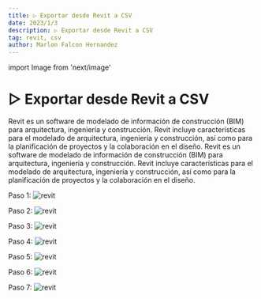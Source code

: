 ```yaml
---
title: ▷ Exportar desde Revit a CSV
date: 2023/1/3
description: ▷ Exportar desde Revit a CSV
tag: revit, csv
author: Marlon Falcon Hernandez
---
```

import Image from 'next/image'

# ▷ Exportar desde Revit a CSV
Revit es un software de modelado de información de construcción (BIM) para arquitectura, ingeniería y construcción. Revit incluye características para el modelado de arquitectura, ingeniería y construcción, así como para la planificación de proyectos y la colaboración en el diseño. Revit es un software de modelado de información de construcción (BIM) para arquitectura, ingeniería y construcción. Revit incluye características para el modelado de arquitectura, ingeniería y construcción, así como para la planificación de proyectos y la colaboración en el diseño.


Paso 1:
<Image
  src="/images/posts/exportar-revit-1.png"
  alt="revit"
  width={1280}
  height={720}
  priority
  className="next-image"
/>

Paso 2:
<Image
  src="/images/posts/exportar-revit-2.png"
  alt="revit"
  width={1280}
  height={720}
  priority
  className="next-image"
/>

Paso 3:
<Image
  src="/images/posts/exportar-revit-3.png"
  alt="revit"
  width={1280}
  height={720}
  priority
  className="next-image"
/>

Paso 4:
<Image
  src="/images/posts/exportar-revit-4.png"
  alt="revit"
  width={1280}
  height={720}
  priority
  className="next-image"
/>

Paso 5:
<Image
  src="/images/posts/exportar-revit-5.png"
  alt="revit"
  width={1280}
  height={720}
  priority
  className="next-image"
/>

Paso 6:
<Image
  src="/images/posts/exportar-revit-6.png"
  alt="revit"
  width={1280}
  height={720}
  priority
  className="next-image"
/>

Paso 7:
<Image
  src="/images/posts/exportar-revit-7.png"
  alt="revit"
  width={1280}
  height={720}
  priority
  className="next-image"
/>


